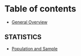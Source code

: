 # Table of contents

* [General Overview](README.md)

## STATISTICS

* [Population and Sample](statistics/population-and-sample.md)
